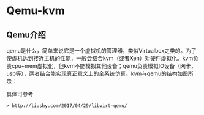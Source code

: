 # Qemu-kvm
## Qemu介绍

qemu是什么，简单来说它是一个虚拟机的管理器，类似Virtualbox之类的。为了使虚机达到接近主机的性能，一般会结合kvm（或者Xen）对硬件虚拟化。kvm负责cpu+mem虚拟化，但kvm不能模拟其他设备；qemu负责模拟IO设备（网卡，usb等），两者结合能实现真正意义上的全系统仿真。kvm与qemu的结构如图所示：

具体可参考

```html
> http://liushy.com/2017/04/29/libvirt-qemu/

```
